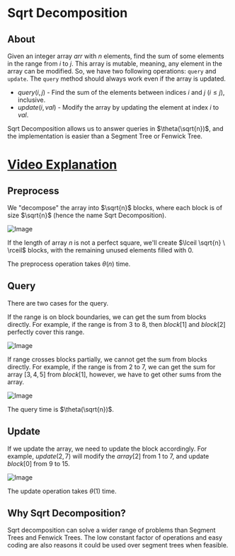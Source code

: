 # Sqrt Decomposition

## About

Given an integer array $arr$ with $n$ elements, find the sum of some elements in the range from $i$ to $j$. This array is mutable, meaning, any element in the array can be modified. So, we have two following operations: `query` and `update`. The `query` method should always work even if the array is updated.

-   $query(i, j)$ - Find the sum of the elements between indices $i$ and $j$ ($i \leq j$), inclusive.
-   $update(i, val)$ - Modify the array by updating the element at index $i$ to $val$.

Sqrt Decomposition allows us to answer queries in $\theta(\sqrt{n})$, and the implementation is easier than a Segment Tree or Fenwick Tree.

# **[Video Explanation](https://www.youtube.com/watch?v=gWbDocYhwDA)**

## Preprocess

We "decompose" the array into $\sqrt{n}$ blocks, where each block is of size $\sqrt{n}$ (hence the name Sqrt Decomposition).

![Image](https://jojozhuang.github.io/assets/images/algorithm/1232/build_blocks.png)

If the length of array $n$ is not a perfect square, we'll create $\lceil \sqrt{n} \ \rceil$ blocks, with the remaining unused elements filled with $0$.

The preprocess operation takes $\theta(n)$ time.

## Query

There are two cases for the query.

If the range is on block boundaries, we can get the sum from blocks directly. For example, if the range is from $3$ to $8$, then $block[1]$ and $block[2]$ perfectly cover this range.

![Image](https://jojozhuang.github.io/assets/images/algorithm/1232/query1.png)

If range crosses blocks partially, we cannot get the sum from blocks directly. For example, if the range is from $2$ to $7$, we can get the sum for array $[3, 4, 5]$ from $block[1]$, however, we have to get other sums from the array.

![Image](https://jojozhuang.github.io/assets/images/algorithm/1232/query2.png)

The query time is $\theta(\sqrt{n})$.

## Update

If we update the array, we need to update the block accordingly. For example, $update(2,7)$ will modify the $array[2]$ from $1$ to $7$, and update $block[0]$ from $9$ to $15$.

![Image](https://jojozhuang.github.io/assets/images/algorithm/1232/update.png)

The update operation takes $\theta(1)$ time.

## Why Sqrt Decomposition?

Sqrt decomposition can solve a wider range of problems than Segment Trees and Fenwick Trees. The low constant factor of operations and easy coding are also reasons it could be used over segment trees when feasible.

